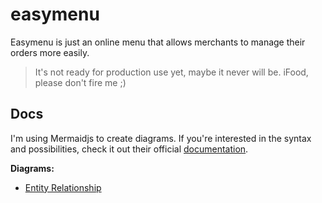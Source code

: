 # easymenu
Easymenu is just an online menu that allows merchants to manage their orders more easily.

> It's not ready for production use yet, maybe it never will be. iFood, please don't fire me ;)

## Docs
I'm using Mermaidjs to create diagrams. If you're interested in the syntax and possibilities, check it out their official [documentation](https://mermaid.js.org/intro/).


**Diagrams:**
- [Entity Relationship](https://github.com/Daniel0liver/easymenu/blob/main/docs/entity–relationship.md)
